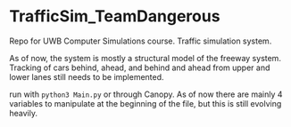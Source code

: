 # TrafficSim_TeamDangerous
Repo for UWB Computer Simulations course. Traffic simulation system.

As of now, the system is mostly a structural model of the freeway system. Tracking of cars behind, ahead, and behind and ahead from upper and lower lanes still needs to be implemented.

run with `python3 Main.py` or through Canopy. As of now there are mainly 4 variables to manipulate at the beginning of the file, but this is still evolving heavily.

